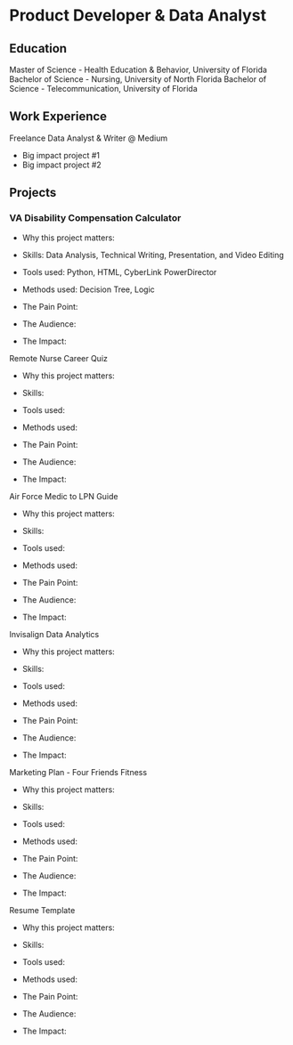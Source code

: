 # Product Developer & Data Analyst

## Education
Master of Science - Health Education & Behavior, University of Florida
Bachelor of Science - Nursing, University of North Florida
Bachelor of Science - Telecommunication, University of Florida

## Work Experience
Freelance Data Analyst & Writer @ Medium
- Big impact project #1
- Big impact project #2

## Projects
### VA Disability Compensation Calculator
- Why this project matters:  

- Skills: Data Analysis, Technical Writing, Presentation, and Video Editing
- Tools used: Python, HTML, CyberLink PowerDirector
- Methods used: Decision Tree, Logic

- The Pain Point: 
- The Audience:
- The Impact:


Remote Nurse Career Quiz
- Why this project matters:  

- Skills: 
- Tools used: 
- Methods used: 

- The Pain Point: 
- The Audience:
- The Impact:


Air Force Medic to LPN Guide
- Why this project matters:  

- Skills: 
- Tools used: 
- Methods used: 

- The Pain Point: 
- The Audience:
- The Impact:


Invisalign Data Analytics
- Why this project matters:  

- Skills: 
- Tools used: 
- Methods used: 

- The Pain Point: 
- The Audience:
- The Impact:


Marketing Plan - Four Friends Fitness
- Why this project matters:  

- Skills: 
- Tools used: 
- Methods used: 

- The Pain Point: 
- The Audience:
- The Impact:


Resume Template
- Why this project matters:  

- Skills: 
- Tools used: 
- Methods used: 

- The Pain Point: 
- The Audience:
- The Impact:

